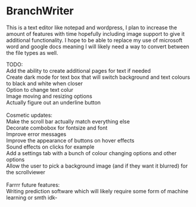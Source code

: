 # BranchWriter
This is a text editor like notepad and wordpress, I plan to increase the amount of features with time hopefully including image support to give it additional functionality. I hope to be able to replace my use of microsoft word and google docs meaning I will likely need a way to convert between the file types as well.

TODO:<br>
    Add the ability to create additional pages for text if needed<br>
    Create dark mode for text box that will switch background and text colours to black and white when closer<br>
    Option to change text colur<br>
    Image moving and resizing options<br>
    Actually figure out an underline button<br>
    <br>
  Cosmetic updates:<br>
    Make the scroll bar actually match everything else<br>
    Decorate combobox for fontsize and font<br>
    Improve error messages<br>
    Improve the appearance of buttons on hover effects<br>
    Sound effects on clicks for example<br>
    Add a settings tab with a bunch of colour changing options and other options<br>
    Allow the user to pick a background image (and if they want it blurred) for the scrollviewer <br>
    <br>
  Farrrr future features:<br>
      Writing prediction software which will likely require some form of machine learning or smth idk-
